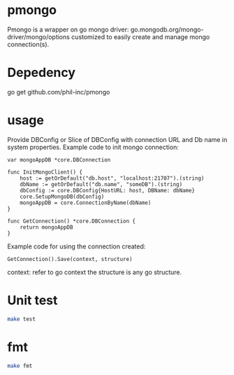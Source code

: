 # pmongo
Pmongo is a wrapper on go mongo driver: go.mongodb.org/mongo-driver/mongo/options customized to easily create and manage mongo connection(s).

# Depedency
go get github.com/phil-inc/pmongo

# usage
Provide DBConfig or Slice of DBConfig with connection URL and Db name in system properties.
Example code to init mongo connection:
```
var mongoAppDB *core.DBConnection

func InitMongoClient() {
	host := getOrDefault("db.host", "localhost:21707").(string)
	dbName := getOrDefault("db.name", "someDB").(string)
	dbConfig := core.DBConfig{HostURL: host, DBName: dbName}
	core.SetupMongoDB(dbConfig)
	mongoAppDB = core.ConnectionByName(dbName)
}

func GetConnection() *core.DBConnection {
	return mongoAppDB
}
```

Example code for using the connection created:
```
GetConnection().Save(context, structure)
```
context: refer to go context
the structure is any go structure.

# Unit test
```bash
make test
```

# fmt
```bash
make fmt
```

